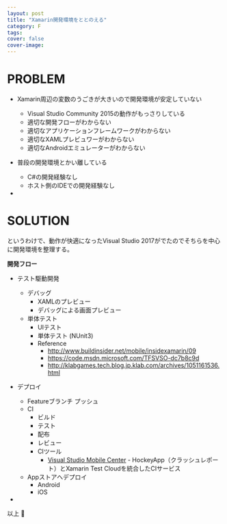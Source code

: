 ```yaml
---
layout: post
title: "Xamarin開発環境をととのえる"
category: F
tags:
cover: false
cover-image:
---
```


# PROBLEM

- Xamarin周辺の変数のうごきが大きいので開発環境が安定していない
  - Visual Studio Community 2015の動作がもっさりしている
  - 適切な開発フローがわからない
  - 適切なアプリケーションフレームワークがわからない
  - 適切なXAMLプレビュワーがわからない
  - 適切なAndroidエミュレーターがわからない
- 普段の開発環境とかい離している
  - C#の開発経験なし
  - ホスト側のIDEでの開発経験なし

-

# SOLUTION

というわけで、動作が快適になったVisual Studio 2017がでたのでそちらを中心に開発環境を整理する。

**開発フロー**

- テスト駆動開発
  - デバッグ
    - XAMLのプレビュー
    - デバッグによる画面プレビュー
  - 単体テスト
    - UIテスト
    - 単体テスト (NUnit3)
    - Reference
      - http://www.buildinsider.net/mobile/insidexamarin/09
      - https://code.msdn.microsoft.com/TFSVSO-dc7b8c9d
      - http://klabgames.tech.blog.jp.klab.com/archives/1051161536.html
- デプロイ
  - Featureブランチ プッシュ
  - CI
    - ビルド
    - テスト
    - 配布
    - レビュー
    - CIツール
      - [Visual Studio Mobile Center](https://mobile.azure.com/apps) - HockeyApp（クラッシュレポート）とXamarin Test Cloudを統合したCIサービス
  - Appストアへデプロイ
    - Android
    - iOS

-

以上 :construction_worker:
